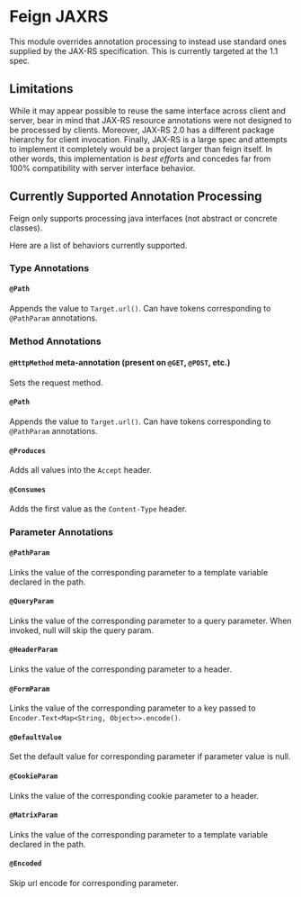 # Feign JAXRS
This module overrides annotation processing to instead use standard ones supplied by the JAX-RS specification.  This is currently targeted at the 1.1 spec.

## Limitations
While it may appear possible to reuse the same interface across client and server, bear in mind that JAX-RS resource
 annotations were not designed to be processed by clients.  Moreover, JAX-RS 2.0 has a different package hierarchy for
client invocation.  Finally, JAX-RS is a large spec and attempts to implement it completely would be a project larger
than feign itself.  In other words, this implementation is *best efforts* and concedes far from 100% compatibility with
server interface behavior.

## Currently Supported Annotation Processing
Feign only supports processing java interfaces (not abstract or concrete classes).

Here are a list of behaviors currently supported.
### Type Annotations
#### `@Path`
Appends the value to `Target.url()`.  Can have tokens corresponding to `@PathParam` annotations.
### Method Annotations
#### `@HttpMethod` meta-annotation (present on `@GET`, `@POST`, etc.)
Sets the request method.
#### `@Path`
Appends the value to `Target.url()`.  Can have tokens corresponding to `@PathParam` annotations.
#### `@Produces`
Adds all values into the `Accept` header.
#### `@Consumes`
Adds the first value as the `Content-Type` header.
### Parameter Annotations
#### `@PathParam`
Links the value of the corresponding parameter to a template variable declared in the path.
#### `@QueryParam`
Links the value of the corresponding parameter to a query parameter.  When invoked, null will skip the query param.
#### `@HeaderParam`
Links the value of the corresponding parameter to a header.
#### `@FormParam`
Links the value of the corresponding parameter to a key passed to `Encoder.Text<Map<String, Object>>.encode()`.
#### `@DefaultValue`
Set the default value for corresponding parameter if parameter value is null.
#### `@CookieParam`
Links the value of the corresponding cookie parameter to a header.
#### `@MatrixParam`
Links the value of the corresponding parameter to a template variable declared in the path.
#### `@Encoded`
Skip url encode for corresponding parameter. 
